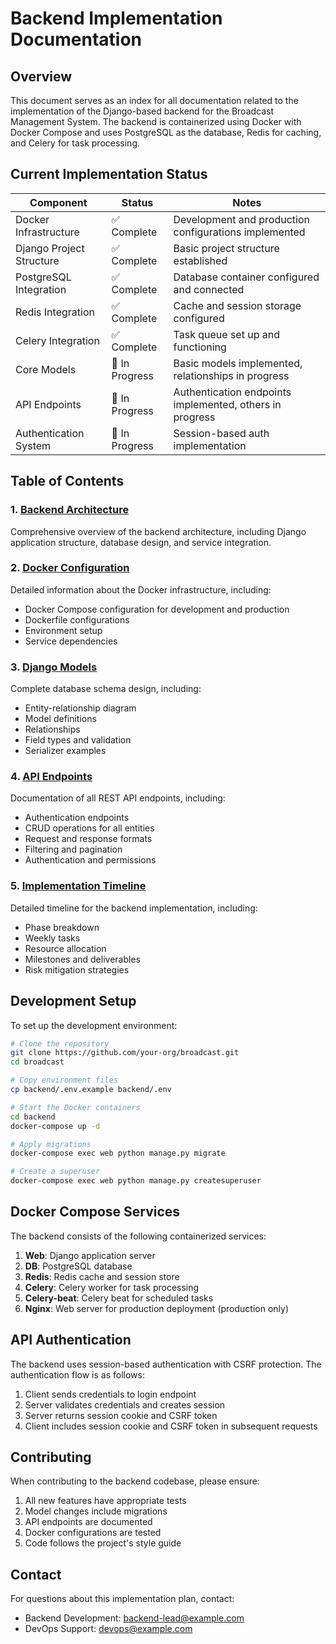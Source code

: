 # Backend Implementation Documentation

## Overview

This document serves as an index for all documentation related to the implementation of the Django-based backend for the Broadcast Management System. The backend is containerized using Docker with Docker Compose and uses PostgreSQL as the database, Redis for caching, and Celery for task processing.

## Current Implementation Status

| Component                | Status         | Notes                                                    |
| ------------------------ | -------------- | -------------------------------------------------------- |
| Docker Infrastructure    | ✅ Complete    | Development and production configurations implemented    |
| Django Project Structure | ✅ Complete    | Basic project structure established                      |
| PostgreSQL Integration   | ✅ Complete    | Database container configured and connected              |
| Redis Integration        | ✅ Complete    | Cache and session storage configured                     |
| Celery Integration       | ✅ Complete    | Task queue set up and functioning                        |
| Core Models              | 🚧 In Progress | Basic models implemented, relationships in progress      |
| API Endpoints            | 🚧 In Progress | Authentication endpoints implemented, others in progress |
| Authentication System    | 🚧 In Progress | Session-based auth implementation                        |

## Table of Contents

### 1. [Backend Architecture](backend/architecture.md)

Comprehensive overview of the backend architecture, including Django application structure, database design, and service integration.

### 2. [Docker Configuration](backend/docker-setup.md)

Detailed information about the Docker infrastructure, including:

- Docker Compose configuration for development and production
- Dockerfile configurations
- Environment setup
- Service dependencies

### 3. [Django Models](backend/models.md)

Complete database schema design, including:

- Entity-relationship diagram
- Model definitions
- Relationships
- Field types and validation
- Serializer examples

### 4. [API Endpoints](backend/api-endpoints.md)

Documentation of all REST API endpoints, including:

- Authentication endpoints
- CRUD operations for all entities
- Request and response formats
- Filtering and pagination
- Authentication and permissions

### 5. [Implementation Timeline](implementation/timeline.md)

Detailed timeline for the backend implementation, including:

- Phase breakdown
- Weekly tasks
- Resource allocation
- Milestones and deliverables
- Risk mitigation strategies

## Development Setup

To set up the development environment:

```bash
# Clone the repository
git clone https://github.com/your-org/broadcast.git
cd broadcast

# Copy environment files
cp backend/.env.example backend/.env

# Start the Docker containers
cd backend
docker-compose up -d

# Apply migrations
docker-compose exec web python manage.py migrate

# Create a superuser
docker-compose exec web python manage.py createsuperuser
```

## Docker Compose Services

The backend consists of the following containerized services:

1. **Web**: Django application server
2. **DB**: PostgreSQL database
3. **Redis**: Redis cache and session store
4. **Celery**: Celery worker for task processing
5. **Celery-beat**: Celery beat for scheduled tasks
6. **Nginx**: Web server for production deployment (production only)

## API Authentication

The backend uses session-based authentication with CSRF protection. The authentication flow is as follows:

1. Client sends credentials to login endpoint
2. Server validates credentials and creates session
3. Server returns session cookie and CSRF token
4. Client includes session cookie and CSRF token in subsequent requests

## Contributing

When contributing to the backend codebase, please ensure:

1. All new features have appropriate tests
2. Model changes include migrations
3. API endpoints are documented
4. Docker configurations are tested
5. Code follows the project's style guide

## Contact

For questions about this implementation plan, contact:

- Backend Development: [backend-lead@example.com](mailto:backend-lead@example.com)
- DevOps Support: [devops@example.com](mailto:devops@example.com)

